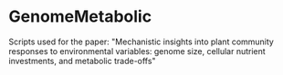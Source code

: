 # GenomeMetabolic
Scripts used for the paper: "Mechanistic insights into plant community responses to environmental variables: genome size, cellular nutrient investments, and metabolic trade-offs"
